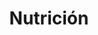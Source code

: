 ---
title: "Nutrición"
price: 35000
description: "Plan nutricional personalizado"
icon: "utensils"
---